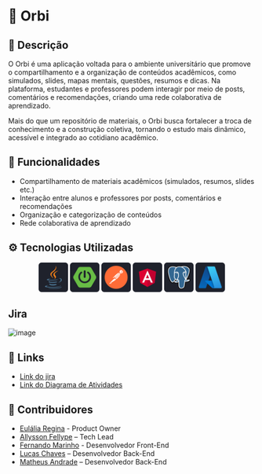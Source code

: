 # 📌 Orbi

## 📖 Descrição

O Orbi é uma aplicação voltada para o ambiente universitário que promove o compartilhamento e a organização de conteúdos acadêmicos, como simulados, slides, mapas mentais, questões, resumos e dicas.
Na plataforma, estudantes e professores podem interagir por meio de posts, comentários e recomendações, criando uma rede colaborativa de aprendizado.

Mais do que um repositório de materiais, o Orbi busca fortalecer a troca de conhecimento e a construção coletiva, tornando o estudo mais dinâmico, acessível e integrado ao cotidiano acadêmico.

## 🚀 Funcionalidades

* Compartilhamento de materiais acadêmicos (simulados, resumos, slides etc.)
* Interação entre alunos e professores por posts, comentários e recomendações
* Organização e categorização de conteúdos
* Rede colaborativa de aprendizado

## ⚙ Tecnologias Utilizadas

<div align="center">
  <img alt="Java" height="60" width="60" src="https://github.com/gui-bus/TechIcons/blob/main/Dark/Java.svg">
  <img alt="SpringBoot" height="60" width="60" src="https://github.com/gui-bus/TechIcons/blob/main/Dark/Spring Boot.svg">
  <img alt="Postman" height="60" width="60" src="https://github.com/gui-bus/TechIcons/blob/main/Dark/Postman.svg">
  <img alt="Angular" height="60" width="60" src="https://github.com/gui-bus/TechIcons/blob/main/Dark/Angular.svg">
  <img alt="PostgreSQL" height="60" width="60" src="https://github.com/gui-bus/TechIcons/blob/main/Dark/Postgresql.svg">
  <img alt="Azure" height="60" width="60" src="https://github.com/gui-bus/TechIcons/blob/main/Dark/Azure.svg">
</div>

## Jira

<img width="1917" height="949" alt="image" src="https://github.com/user-attachments/assets/13195e3c-a2a5-44eb-85a9-996ffafb60b3" />

## 🔗 Links

* [Link do jira](https://projeto-fds-cesar.atlassian.net/jira/software/projects/PFDS/boards/2) 
* [Link do Diagrama de Atividades](https://miro.com/app/board/uXjVJEURmJ4=/) 

## 👥 Contribuidores

* [Eulália Regina](https://www.linkedin.com/in/eulalialbuquerque/) - Product Owner
* [Allysson Fellype](https://www.linkedin.com/in/allysson-fellype-868390249/) – Tech Lead
* [Fernando Marinho](https://www.linkedin.com/in/fernando-marinho-05589335a/) - Desenvolvedor Front-End
* [Lucas Chaves](https://www.linkedin.com/in/lucaschavesf/) – Desenvolvedor Back-End
* [Matheus Andrade](https://www.linkedin.com/in/matheus-andrade-silva1/) – Desenvolvedor Back-End



  
